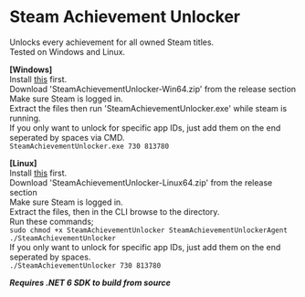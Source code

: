 # Steam Achievement Unlocker
Unlocks every achievement for all owned Steam titles.<br>
Tested on Windows and Linux.

**[Windows]**<br>
Install [this](https://dotnet.microsoft.com/en-us/download/dotnet/thank-you/runtime-6.0.10-windows-x64-installer) first.<br>
Download 'SteamAchievementUnlocker-Win64.zip' from the release section<br>
Make sure Steam is logged in.<br>
Extract the files then run 'SteamAchievementUnlocker.exe' while steam is running.<br>
If you only want to unlock for specific app IDs, just add them on the end seperated by spaces via CMD.<br>
`SteamAchievementUnlocker.exe 730 813780`<br>

**[Linux]**<br>
Install [this](https://docs.microsoft.com/dotnet/core/install/linux) first.<br>
Download 'SteamAchievementUnlocker-Linux64.zip' from the release section<br>
Make sure Steam is logged in.<br>
Extract the files, then in the CLI browse to the directory.<br>
Run these commands;<br>
`sudo chmod +x SteamAchievementUnlocker SteamAchievementUnlockerAgent`<br>
`./SteamAchievementUnlocker`<br>
If you only want to unlock for specific app IDs, just add them on the end seperated by spaces.<br>
`./SteamAchievementUnlocker 730 813780`<br>

_**Requires .NET 6 SDK to build from source**_<br>